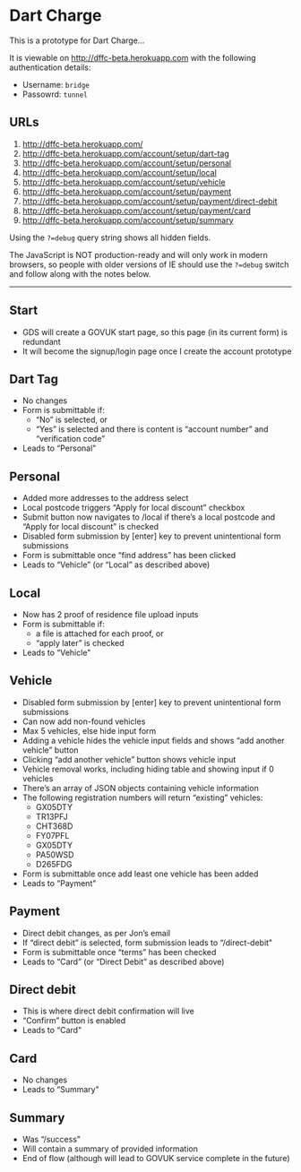 # Dart Charge

This is a prototype for Dart Charge...

It is viewable on <http://dffc-beta.herokuapp.com> with the following authentication details:

- Username: `bridge`
- Passowrd: `tunnel`

## URLs

1. http://dffc-beta.herokuapp.com/
2. http://dffc-beta.herokuapp.com/account/setup/dart-tag
3. http://dffc-beta.herokuapp.com/account/setup/personal
4. http://dffc-beta.herokuapp.com/account/setup/local
5. http://dffc-beta.herokuapp.com/account/setup/vehicle
6. http://dffc-beta.herokuapp.com/account/setup/payment
7. http://dffc-beta.herokuapp.com/account/setup/payment/direct-debit
8. http://dffc-beta.herokuapp.com/account/setup/payment/card
9. http://dffc-beta.herokuapp.com/account/setup/summary

Using the `?=debug` query string shows all hidden fields.

The JavaScript is NOT production-ready and will only work in modern browsers, so people with older versions of IE should use the `?=debug` switch and follow along with the notes below.

----------

## Start
- GDS will create a GOVUK start page, so this page (in its current form) is redundant
- It will become the signup/login page once I create the account prototype

## Dart Tag
- No changes
- Form is submittable if:
    - “No” is selected, or
    - “Yes” is selected and there is content is “account number” and “verification code”
- Leads to “Personal"

## Personal
- Added more addresses to the address select
- Local postcode triggers “Apply for local discount” checkbox
- Submit button now navigates to /local if there’s a local postcode and “Apply for local discount” is checked
- Disabled form submission by [enter] key to prevent unintentional form submissions
- Form is submittable once “find address” has been clicked
- Leads to “Vehicle” (or “Local” as described above)

## Local
- Now has 2 proof of residence file upload inputs
- Form is submittable if:
    - a file is attached for each proof, or
    - “apply later” is checked
- Leads to “Vehicle"

## Vehicle
- Disabled form submission by [enter] key to prevent unintentional form submissions
- Can now add non-found vehicles
- Max 5 vehicles, else hide input form
- Adding a vehicle hides the vehicle input fields and shows “add another vehicle” button
- Clicking “add another vehicle” button shows vehicle input
- Vehicle removal works, including hiding table and showing input if 0 vehicles
- There’s an array of JSON objects containing vehicle information
- The following registration numbers will return “existing” vehicles:
    - GX05DTY
    - TR13PFJ
    - CHT368D
    - FY07PFL
    - GX05DTY
    - PA50WSD
    - D265FDG
- Form is submittable once add least one vehicle has been added
- Leads to “Payment"

## Payment
- Direct debit changes, as per Jon’s email
- If “direct debit” is selected, form submission leads to “/direct-debit"
- Form is submittable once “terms” has been checked
- Leads to “Card” (or “Direct Debit” as described above)

## Direct debit
- This is where direct debit confirmation will live
- “Confirm” button is enabled
- Leads to “Card"

## Card
- No changes
- Leads to “Summary"

## Summary
- Was “/success”
- Will contain a summary of provided information
- End of flow (although will lead to GOVUK service complete in the future)
